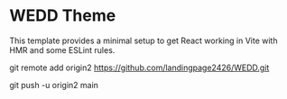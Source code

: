 # WEDD Theme

This template provides a minimal setup to get React working in Vite with HMR and some ESLint rules.

git remote add origin2  https://github.com/landingpage2426/WEDD.git

git push -u origin2  main  